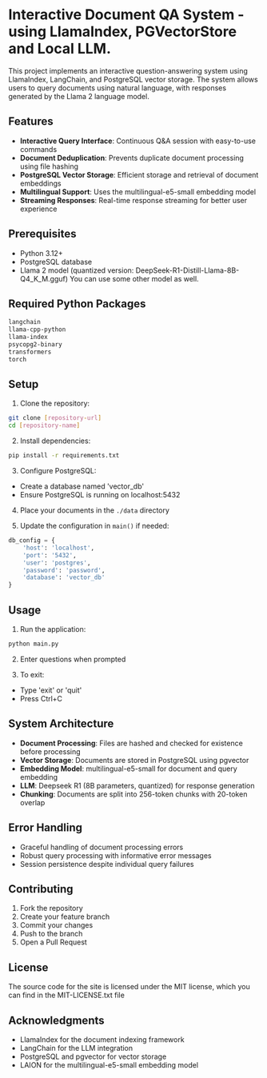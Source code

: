 # Interactive Document QA System - using LlamaIndex, PGVectorStore and Local LLM.

This project implements an interactive question-answering system using LlamaIndex, LangChain, and PostgreSQL vector storage. The system allows users to query documents using natural language, with responses generated by the Llama 2 language model.

## Features

- **Interactive Query Interface**: Continuous Q&A session with easy-to-use commands
- **Document Deduplication**: Prevents duplicate document processing using file hashing
- **PostgreSQL Vector Storage**: Efficient storage and retrieval of document embeddings
- **Multilingual Support**: Uses the multilingual-e5-small embedding model
- **Streaming Responses**: Real-time response streaming for better user experience

## Prerequisites

- Python 3.12+
- PostgreSQL database
- Llama 2 model (quantized version: DeepSeek-R1-Distill-Llama-8B-Q4_K_M.gguf) You can use some other model as well.

## Required Python Packages

```bash
langchain
llama-cpp-python
llama-index
psycopg2-binary
transformers
torch
```

## Setup

1. Clone the repository:
```bash
git clone [repository-url]
cd [repository-name]
```

2. Install dependencies:
```bash
pip install -r requirements.txt
```

3. Configure PostgreSQL:
- Create a database named 'vector_db'
- Ensure PostgreSQL is running on localhost:5432

4. Place your documents in the `./data` directory

5. Update the configuration in `main()` if needed:
```python
db_config = {
    'host': 'localhost',
    'port': '5432',
    'user': 'postgres',
    'password': 'password',
    'database': 'vector_db'
}
```

## Usage

1. Run the application:
```bash
python main.py
```

2. Enter questions when prompted

3. To exit:
- Type 'exit' or 'quit'
- Press Ctrl+C

## System Architecture

- **Document Processing**: Files are hashed and checked for existence before processing
- **Vector Storage**: Documents are stored in PostgreSQL using pgvector
- **Embedding Model**: multilingual-e5-small for document and query embedding
- **LLM**: Deepseek R1 (8B parameters, quantized) for response generation
- **Chunking**: Documents are split into 256-token chunks with 20-token overlap

## Error Handling

- Graceful handling of document processing errors
- Robust query processing with informative error messages
- Session persistence despite individual query failures

## Contributing

1. Fork the repository
2. Create your feature branch
3. Commit your changes
4. Push to the branch
5. Open a Pull Request

## License

The source code for the site is licensed under the MIT license, which you can find in the MIT-LICENSE.txt file

## Acknowledgments

- LlamaIndex for the document indexing framework
- LangChain for the LLM integration
- PostgreSQL and pgvector for vector storage
- LAION for the multilingual-e5-small embedding model

